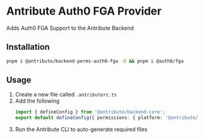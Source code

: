 # Antribute Auth0 FGA Provider

Adds Auth0 FGA Support to the Antribute Backend

## Installation

```bash
pnpm i @antribute/backend-perms-auth0-fga -D && pnpm i @auth0/fga
```

## Usage

1. Create a new file called `.antributerc.ts`
1. Add the following
   ```typescript
   import { defineConfig } from '@antribute/backend-core';
   export default defineConfig({ permissions: { platform: '@antribute/backend-perms-auth0-fga' } });
   ```
1. Run the Antribute CLI to auto-generate required files
